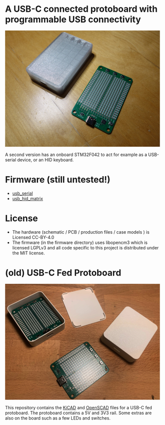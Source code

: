 # A USB-C connected protoboard with programmable USB connectivity

![Image of a USB-C connected protoboard](img/protoboard_mcu.jpg)

A second version has an onboard STM32F042 to act for example as a USB-serial device,
or an HID keyboard.

# Firmware (still untested!)

* [usb_serial](firmware/usb_serial)
* [usb_hid_matrix](firmware/usb_hid_matrix)


# License

* The hardware (schematic / PCB / production files / case models ) is Licensed CC-BY-4.0
* The firmware (in the firmware directory) uses libopencm3 which is licensed LGPLv3 and
  all code specific to this project is distributed under the MIT license.


# (old) USB-C Fed Protoboard

![Image of a USB-C Fed Protoboard](img/protoboard.jpg)

This repository contains the [KiCAD]() and [OpenSCAD]() files for a USB-C fed
protoboard. The protoboard contains a 5V and 3V3 rail. Some extras are also
on the board such as a few LEDs and switches.


